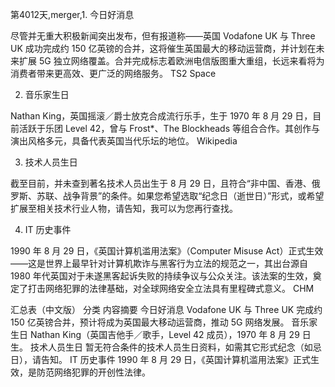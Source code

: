 第4012天,merger,1. 今日好消息

尽管并无重大积极新闻突出发布，但有报道称——英国 Vodafone UK 与 Three UK 成功完成约 150 亿英镑的合并，这将催生英国最大的移动运营商，并计划在未来扩展 5G 独立网络覆盖。合并完成标志着欧洲电信版图重大重组，长远来看将为消费者带来更高效、更广泛的网络服务。
TS2 Space

2. 音乐家生日

Nathan King，英国摇滚／爵士放克合成流行乐手，生于 1970 年 8 月 29 日，目前活跃于乐团 Level 42，曾与 Frost*、The Blockheads 等组合合作。其创作与演出风格多元，具备代表英国当代乐坛的地位。
Wikipedia

3. 技术人员生日

截至目前，并未查到著名技术人员出生于 8 月 29 日，且符合“非中国、香港、俄罗斯、苏联、战争背景”的条件。如果您希望选取“纪念日（逝世日）”形式，或希望扩展至相关技术行业人物，请告知，我可以为您再行查找。

4. IT 历史事件

1990 年 8 月 29 日，《英国计算机滥用法案》（Computer Misuse Act）正式生效——这是世界上最早针对计算机欺诈与黑客行为立法的规范之一，其出台源自 1980 年代英国对于未遂黑客起诉失败的持续争议与公众关注。该法案的生效，奠定了打击网络犯罪的法律基础，对全球网络安全立法具有里程碑式意义。
CHM

汇总表（中文版）
分类	内容摘要
今日好消息	Vodafone UK 与 Three UK 完成约 150 亿英镑合并，预计将成为英国最大移动运营商，推动 5G 网络发展。
音乐家生日	Nathan King（英国吉他手／歌手，Level 42 成员），1970 年 8 月 29 日生。
技术人员生日	暂无符合条件的技术人员生日资料，如需其它形式纪念（如忌日），请告知。
IT 历史事件	1990 年 8 月 29 日，《英国计算机滥用法案》正式生效，是防范网络犯罪的开创性法律。